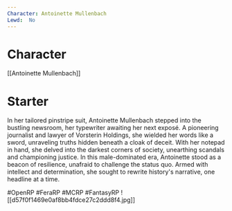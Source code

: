 ```yaml
---
Character: Antoinette Mullenbach
Lewd:  No
---
```

# Character
[[Antoinette Mullenbach]]

# Starter
In her tailored pinstripe suit, Antoinette Mullenbach stepped into the bustling newsroom, her typewriter awaiting her next exposé. A pioneering journalist and lawyer of Vorsterin Holdings, she wielded her words like a sword, unraveling truths hidden beneath a cloak of deceit. With her notepad in hand, she delved into the darkest corners of society, unearthing scandals and championing justice. In this male-dominated era, Antoinette stood as a beacon of resilience, unafraid to challenge the status quo. Armed with intellect and determination, she sought to rewrite history's narrative, one headline at a time.

#OpenRP #FeraRP #MCRP #FantasyRP 
![[d57f0f1469e0af8bb4fdce27c2ddd8f4.jpg]]